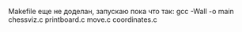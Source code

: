 Makefile еще не доделан, запускаю пока что так:
gcc -Wall -o main chessviz.c printboard.c move.c coordinates.c
